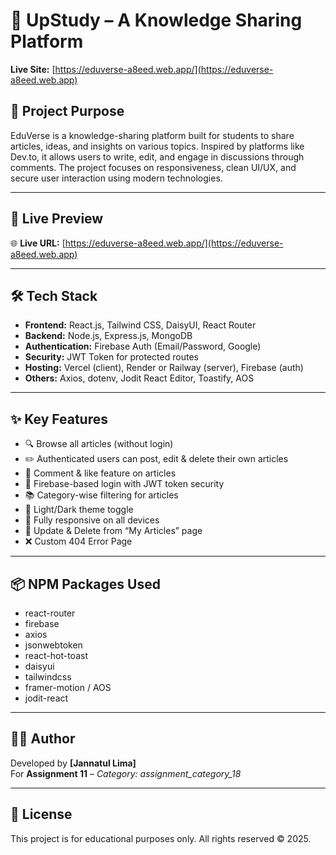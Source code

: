 # 📘 UpStudy – A Knowledge Sharing Platform

**Live Site:** [https://eduverse-a8eed.web.app/](https://eduverse-a8eed.web.app)

## 🧠 Project Purpose

EduVerse is a knowledge-sharing platform built for students to share articles, ideas, and insights on various topics. Inspired by platforms like Dev.to, it allows users to write, edit, and engage in discussions through comments. The project focuses on responsiveness, clean UI/UX, and secure user interaction using modern technologies.

---

## 🚀 Live Preview

🌐 **Live URL:** [https://eduverse-a8eed.web.app/](https://eduverse-a8eed.web.app)

---

## 🛠 Tech Stack

- **Frontend:** React.js, Tailwind CSS, DaisyUI, React Router
- **Backend:** Node.js, Express.js, MongoDB
- **Authentication:** Firebase Auth (Email/Password, Google)
- **Security:** JWT Token for protected routes
- **Hosting:** Vercel (client), Render or Railway (server), Firebase (auth)
- **Others:** Axios, dotenv, Jodit React Editor, Toastify, AOS

---

## ✨ Key Features

- 🔍 Browse all articles (without login)
- ✏️ Authenticated users can post, edit & delete their own articles
- 💬 Comment & like feature on articles
- 🔐 Firebase-based login with JWT token security
- 📚 Category-wise filtering for articles
- 🌙 Light/Dark theme toggle
- 📱 Fully responsive on all devices
- 🔄 Update & Delete from “My Articles” page
- ❌ Custom 404 Error Page

---


## 📦 NPM Packages Used

- react-router
- firebase
- axios
- jsonwebtoken
- react-hot-toast
- daisyui
- tailwindcss
- framer-motion / AOS
- jodit-react

---

## 👨‍💻 Author

Developed by **[Jannatul Lima]**  
For **Assignment 11** – *Category: assignment_category_18*

---

## 📄 License

This project is for educational purposes only. All rights reserved © 2025.



